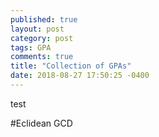 ```yaml
---
published: true
layout: post
category: post
tags: GPA
comments: true
title: "Collection of GPAs"
date: 2018-08-27 17:50:25 -0400
---
```


test



#Eclidean GCD

<script src="https://gist.github.com/secutron/413b5a2eca38f40963ce4e615b6524f1.js"></script>
